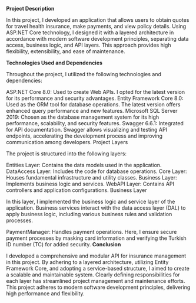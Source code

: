 **Project Description**

In this project, I developed an application that allows users to obtain quotes for travel health insurance, make payments, and view policy details. Using ASP.NET Core technology, I designed it with a layered architecture in accordance with modern software development principles, separating data access, business logic, and API layers. This approach provides high flexibility, extensibility, and ease of maintenance.

**Technologies Used and Dependencies**

Throughout the project, I utilized the following technologies and dependencies:

ASP.NET Core 8.0: Used to create Web APIs. I opted for the latest version for its performance and security advantages.
Entity Framework Core 8.0: Used as the ORM tool for database operations. The latest version offers enhanced query performance and new features.
Microsoft SQL Server 2019: Chosen as the database management system for its high performance, scalability, and security features.
Swagger 6.6.1: Integrated for API documentation. Swagger allows visualizing and testing API endpoints, accelerating the development process and improving communication among developers.
Project Layers

The project is structured into the following layers:

Entities Layer: Contains the data models used in the application.
DataAccess Layer: Includes the code for database operations.
Core Layer: Houses fundamental infrastructure and utility classes.
Business Layer: Implements business logic and services.
WebAPI Layer: Contains API controllers and application configurations.
Business Layer

In this layer, I implemented the business logic and service layer of the application. Business services interact with the data access layer (DAL) to apply business logic, including various business rules and validation processes.

PaymentManager: Handles payment operations. Here, I ensure secure payment processes by masking card information and verifying the Turkish ID number (TC) for added security.
**Conclusion**

I developed a comprehensive and modular API for insurance management in this project. By adhering to a layered architecture, utilizing Entity Framework Core, and adopting a service-based structure, I aimed to create a scalable and maintainable system. Clearly defining responsibilities for each layer has streamlined project management and maintenance efforts. This project adheres to modern software development principles, delivering high performance and flexibility.
